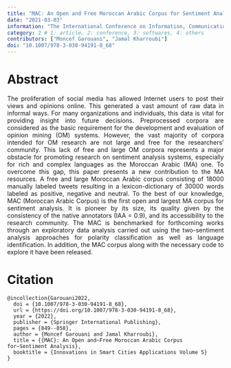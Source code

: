 ```yaml
---
title: "MAC: An Open and Free Moroccan Arabic Corpus for Sentiment Analysis"
date: "2021-03-03"
information: "The International Conference on Information, Communication & Cybersecurity"
category: 2 # 1: article, 2: conference, 3: softwares, 4: others
contributors: ["Moncef Garouani", "Jamal Kharroubi"]
doi: "10.1007/978-3-030-94191-8_68"
---
```


# Abstract
<p style='text-align: justify;'>
The proliferation of social media has allowed Internet users to post their views and opinions online. This generated a vast amount of raw data in informal ways. For many organizations and individuals, this data is vital for providing insight into future decisions. Preprocessed corpora are considered as the basic requirement for the development and evaluation of opinion mining (OM) systems. However, the vast majority of corpora intended for OM research are not large and free for the researchers’ community. This lack of free and large OM corpora represents a major obstacle for promoting research on sentiment analysis systems, especially for rich and complex languages as the Moroccan Arabic (MA) one. To overcome this gap, this paper presents a new contribution to the MA resources. A free and large Moroccan Arabic corpus consisting of 18000 manually labeled tweets resulting in a lexicon-dictionary of 30000 words labeled as positive, negative and neutral. To the best of our knowledge, MAC (Moroccan Arabic Corpus) is the first open and largest MA corpus for sentiment analysis. It is pioneer by its size, its quality given by the consistency of the native annotators (IAA = 0.9), and its accessibility to the research community. The MAC is benchmarked for forthcoming works through an exploratory data analysis carried out using the two-sentiment analysis approaches for polarity classification as well as language identification. In addition, the MAC corpus along with the necessary code to explore it have been released.
</p>

 
# Citation

```
@incollection{Garouani2022,
  doi = {10.1007/978-3-030-94191-8_68},
  url = {https://doi.org/10.1007/978-3-030-94191-8_68},
  year = {2022},
  publisher = {Springer International Publishing},
  pages = {849--858},
  author = {Moncef Garouani and Jamal Kharroubi},
  title = {{MAC}: An Open and~Free Moroccan Arabic Corpus for~Sentiment Analysis},
  booktitle = {Innovations in Smart Cities Applications Volume 5}
}
```